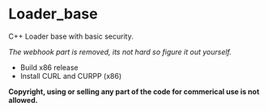 # Loader_base
C++ Loader base with basic security.

*The webhook part is removed, its not hard so figure it out yourself.*

- Build x86 release
- Install CURL and CURPP (x86)

**Copyright, using or selling any part of the code for commerical use is not allowed.**
